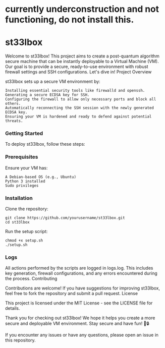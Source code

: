 <b><h1>currently underconstruction and not functioning, do not install this.</b></h1>

<b><h1>st33lbox</b></h1>



Welcome to st33lbox! This project aims to create a post-quantum algorithm secure machine that can be instantly deployable to a Virtual Machine (VM). Our goal is to provide a secure, ready-to-use environment with robust firewall settings and SSH configurations. Let's dive in!
Project Overview

st33lbox sets up a secure VM environment by:

    Installing essential security tools like firewalld and openssh.
    Generating a secure ECDSA key for SSH.
    Configuring the firewall to allow only necessary ports and block all others.
    Automatically reconnecting the SSH session with the newly generated ECDSA key.
    Ensuring your VM is hardened and ready to defend against potential threats.

<b><h3>Getting Started</b></h3>

To deploy st33lbox, follow these steps:



<b><h3>Prerequisites</b></h3>

Ensure your VM has:

    A Debian-based OS (e.g., Ubuntu)
    Python 3 installed
    Sudo privileges

<b><h3>Installation</b></h3>

Clone the repository:

    git clone https://github.com/yourusername/st33lbox.git
    cd st33lbox

Run the setup script:

    chmod +x setup.sh
    ./setup.sh




<b><h3>Logs</b></h3>

All actions performed by the scripts are logged in logs.log. This includes key generation, firewall configurations, and any errors encountered during the process.
Contributing

Contributions are welcome! If you have suggestions for improving st33lbox, feel free to fork the repository and submit a pull request.
License

This project is licensed under the MIT License - see the LICENSE file for details.

Thank you for checking out st33lbox! We hope it helps you create a more secure and deployable VM environment. Stay secure and have fun! 🚀🔒

If you encounter any issues or have any questions, please open an issue in this repository.
